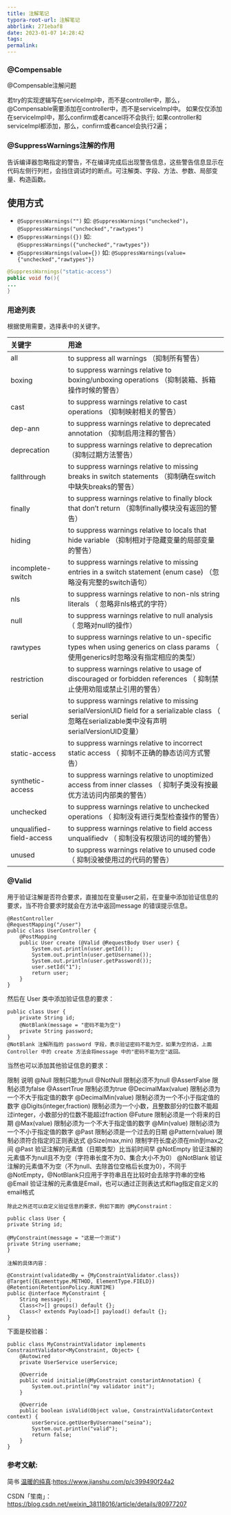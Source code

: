```yaml
---
title: 注解笔记
typora-root-url: 注解笔记
abbrlink: 271ebaf8
date: 2023-01-07 14:28:42
tags:
permalink:
---
```


### @Compensable

@Compensable注解问题

若try的实现逻辑写在serviceImpl中，而不是controller中，那么，@Compensable需要添加在controller中，而不是serviceImpl中。 如果仅仅添加在serviceImpl中，那么confirm或者cancel将不会执行; 如果controller和serviceImpl都添加，那么，confirm或者cancel会执行2遍；



### @SuppressWarnings注解的作用

告诉编译器忽略指定的警告，不在编译完成后出现警告信息，这些警告信息显示在代码左侧行列栏，会挡住调试时的断点。可注解类、字段、方法、参数、局部变量、构造函数。

## 使用方式

-  `@SuppressWarnings("")`  如: `@SuppressWarnings("unchecked")`，`@SuppressWarnings("unchecked","rawtypes")` 
-  `@SuppressWarnings({})`  如: `@SuppressWarnings({"unchecked","rawtypes"})` 
-  `@SuppressWarnings(value={})` 如: `@SuppressWarnings(value={"unchecked","rawtypes"})` 



```java
@SuppressWarnings("static-access")
public void fo(){
...
}
```

### 用途列表

根据使用需要，选择表中的关键字。

| 关键字                   | 用途                                                         |
| :----------------------- | :----------------------------------------------------------- |
| all                      | to suppress all warnings  （抑制所有警告）                   |
| boxing                   | to suppress warnings relative to boxing/unboxing operations   （抑制装箱、拆箱操作时候的警告） |
| cast                     | to suppress warnings relative to cast operations   （抑制映射相关的警告） |
| dep-ann                  | to suppress warnings relative to deprecated annotation   （抑制启用注释的警告） |
| deprecation              | to suppress warnings relative to deprecation   （抑制过期方法警告） |
| fallthrough              | to suppress warnings relative to missing breaks in switch statements   （抑制确在switch中缺失breaks的警告） |
| finally                  | to suppress warnings relative to finally block that don’t return   （抑制finally模块没有返回的警告） |
| hiding                   | to suppress warnings relative to locals that hide variable  （抑制相对于隐藏变量的局部变量的警告） |
| incomplete-switch        | to suppress warnings relative to missing entries in a switch statement (enum case)  （忽略没有完整的switch语句） |
| nls                      | to suppress warnings relative to non-nls string literals  （ 忽略非nls格式的字符） |
| null                     | to suppress warnings relative to null analysis  （ 忽略对null的操作） |
| rawtypes                 | to suppress warnings relative to un-specific types when using generics on class params  （ 使用generics时忽略没有指定相应的类型） |
| restriction              | to suppress warnings relative to usage of discouraged or forbidden references  （ 抑制禁止使用劝阻或禁止引用的警告） |
| serial                   | to suppress warnings relative to missing serialVersionUID field for a serializable class  （ 忽略在serializable类中没有声明serialVersionUID变量） |
| static-access            | to suppress warnings relative to incorrect static access （ 抑制不正确的静态访问方式警告） |
| synthetic-access         | to suppress warnings relative to unoptimized access from inner classes  （ 抑制子类没有按最优方法访问内部类的警告） |
| unchecked                | to suppress warnings relative to unchecked operations  （ 抑制没有进行类型检查操作的警告） |
| unqualified-field-access | to suppress warnings relative to field access unqualifiedv （ 抑制没有权限访问的域的警告） |
| unused                   | to suppress warnings relative to unused code  （ 抑制没被使用过的代码的警告） |



### @Valid

用于验证注解是否符合要求，直接加在变量user之前，在变量中添加验证信息的要求，当不符合要求时就会在方法中返回message 的错误提示信息。

```
@RestController
@RequestMapping("/user")
public class UserController {
    @PostMapping
    public User create (@Valid @RequestBody User user) {
        System.out.println(user.getId());
        System.out.println(user.getUsername());
        System.out.println(user.getPassword());
        user.setId("1");
        return user;
    }
}    
```


然后在 User 类中添加验证信息的要求：

```
public class User {
    private String id;  
    @NotBlank(message = "密码不能为空")
    private String password;
}
@NotBlank 注解所指的 password 字段，表示验证密码不能为空，如果为空的话，上面 Controller 中的 create 方法会将message 中的"密码不能为空"返回。
```



当然也可以添加其他验证信息的要求：

限制	说明
@Null	限制只能为null
@NotNull	限制必须不为null
@AssertFalse	限制必须为false
@AssertTrue	限制必须为true
@DecimalMax(value)	限制必须为一个不大于指定值的数字
@DecimalMin(value)	限制必须为一个不小于指定值的数字
@Digits(integer,fraction)	限制必须为一个小数，且整数部分的位数不能超过integer，小数部分的位数不能超过fraction
@Future	限制必须是一个将来的日期
@Max(value)	限制必须为一个不大于指定值的数字
@Min(value)	限制必须为一个不小于指定值的数字
@Past	限制必须是一个过去的日期
@Pattern(value)	限制必须符合指定的正则表达式
@Size(max,min)	限制字符长度必须在min到max之间
@Past	验证注解的元素值（日期类型）比当前时间早
@NotEmpty	验证注解的元素值不为null且不为空（字符串长度不为0、集合大小不为0）
@NotBlank	验证注解的元素值不为空（不为null、去除首位空格后长度为0），不同于@NotEmpty，@NotBlank只应用于字符串且在比较时会去除字符串的空格
@Email	验证注解的元素值是Email，也可以通过正则表达式和flag指定自定义的email格式



    除此之外还可以自定义验证信息的要求，例如下面的 @MyConstraint：
    
    public class User {
    private String id;
     
    @MyConstraint(message = "这是一个测试")
    private String username;
    }
    
    注解的具体内容：
    
    @Constraint(validatedBy = {MyConstraintValidator.class})
    @Target({ELementtype.METHOD, ElementType.FIELD})
    @Retention(RetentionPolicy.RUNTIME)
    public @interface MyConstraint {
        String message();
        Class<?>[] groups() default {};
        Class<? extends Payload>[] payload() default {}; 
    }



下面是校验器：

```
public class MyConstraintValidator implements ConstraintValidator<MyConstraint, Object> {
    @Autowired
    private UserService userService;
    
    @Override
    public void initialie(@MyConstraint constarintAnnotation) {
        System.out.println("my validator init");
    }
    
    @Override
    public boolean isValid(Object value, ConstraintValidatorContext context) {
        userService.getUserByUsername("seina");
        System.out.println("valid");
        return false;
    }
}
```



### 参考文献:

简书  [温暖的纯真](https://www.jianshu.com/u/38d4b16b1209):https://www.jianshu.com/p/c399490f24a2

CSDN「笙南」：https://blog.csdn.net/weixin_38118016/article/details/80977207